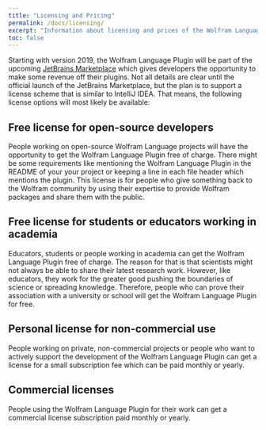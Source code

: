 ```yaml
---
title: "Licensing and Pricing"
permalink: /docs/licensing/
excerpt: "Information about licensing and prices of the Wolfram Language Plugin"
toc: false
---
```


Starting with version 2019, the Wolfram Language Plugin will be part of the upcoming 
[JetBrains Marketplace](https://plugins.jetbrains.com/marketplace) which gives developers the opportunity to
make some revenue off their plugins.
Not all details are clear until the official launch of the JetBrains 
Marketplace, but the plan is to support a license scheme that is similar to IntelliJ IDEA.
That means, the following license options will most likely be available:

## Free license for open-source developers

People working on open-source Wolfram Language projects will have the opportunity to get the Wolfram Language
Plugin free of charge.
There might be some requirements like mentioning the Wolfram Language Plugin in the README of your your project or
keeping a line in each file header which mentions the plugin.
This license is for people who give something back to the Wolfram community by using their expertise to provide
Wolfram packages and share them with the public.

## Free license for students or educators working in academia

Educators, students or people working in academia can get the Wolfram Language Plugin free of charge.
The reason for that is that scientists might not always be able to share their latest research work.
However, like educators, they work for the greater good pushing the boundaries of science or spreading knowledge.
Therefore, people who can prove their association with a university or school will get the Wolfram Language Plugin 
for free.

## Personal license for non-commercial use

People working on private, non-commercial projects or people who want to actively support the development of the 
Wolfram Language Plugin can get a license for a small subscription fee which can be paid monthly or yearly.

## Commercial licenses

People using the Wolfram Language Plugin for their work can get a commercial license subscription paid monthly or 
yearly.
